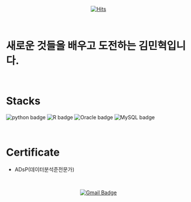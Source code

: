 <div align=center>

[![Hits](https://hits.seeyoufarm.com/api/count/incr/badge.svg?url=https%3A%2F%2Fgithub.com%2FMinhyeok-kimm%2FTIL&count_bg=%2379C83D&title_bg=%23555555&icon=&icon_color=%23E7E7E7&title=hits&edge_flat=false)](https://hits.seeyoufarm.com)

<br/>

</div>

# 새로운 것들을 배우고 도전하는 김민혁입니다.

<br/>

# Stacks

![python badge](https://img.shields.io/badge/-PYTHON-%23F7DF1E?style=flat-square&logo=Python&logoColor=white&color=3776AB)
![R badge](https://img.shields.io/badge/-R-%23F7DF1E?style=flat-square&logo=r&logoColor=white&color=276DC3)
![Oracle badge](https://img.shields.io/badge/-Oracle-%23F7DF1E?style=flat-square&logo=oracle&logoColor=white&color=F80000)
![MySQL badge](https://img.shields.io/badge/-MySQL-%23F7DF1E?style=flat-square&logo=mysql&logoColor=white&color=4479A1)


<br/>


# Certificate

- ADsP(데이터분석준전문가)

<br/>

<div align=center>

[![Gmail Badge](https://img.shields.io/badge/Gmail-d14836?style=flat-square&logo=Gmail&logoColor=white&link=mailto:snugyun01@gmail.com)](mailto:kimmh7142@gmail.com)



</div>